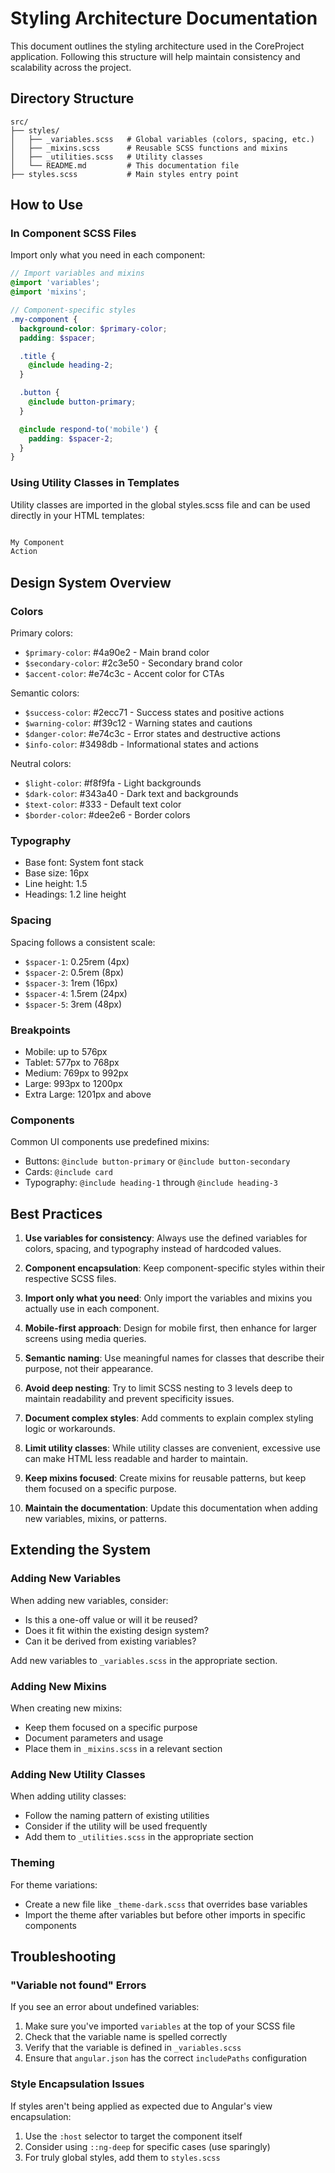 # Styling Architecture Documentation

This document outlines the styling architecture used in the CoreProject application. Following this structure will help maintain consistency and scalability across the project.

## Directory Structure

```
src/
├── styles/
│   ├── _variables.scss   # Global variables (colors, spacing, etc.)
│   ├── _mixins.scss      # Reusable SCSS functions and mixins
│   ├── _utilities.scss   # Utility classes
│   └── README.md         # This documentation file
├── styles.scss           # Main styles entry point
```

## How to Use

### In Component SCSS Files

Import only what you need in each component:

```scss
// Import variables and mixins
@import 'variables';
@import 'mixins';

// Component-specific styles
.my-component {
  background-color: $primary-color;
  padding: $spacer;

  .title {
    @include heading-2;
  }

  .button {
    @include button-primary;
  }

  @include respond-to('mobile') {
    padding: $spacer-2;
  }
}
```

### Using Utility Classes in Templates

Utility classes are imported in the global styles.scss file and can be used directly in your HTML templates:

```html

My Component
Action

```

## Design System Overview

### Colors

Primary colors:
- `$primary-color`: #4a90e2 - Main brand color
- `$secondary-color`: #2c3e50 - Secondary brand color
- `$accent-color`: #e74c3c - Accent color for CTAs

Semantic colors:
- `$success-color`: #2ecc71 - Success states and positive actions
- `$warning-color`: #f39c12 - Warning states and cautions
- `$danger-color`: #e74c3c - Error states and destructive actions
- `$info-color`: #3498db - Informational states and actions

Neutral colors:
- `$light-color`: #f8f9fa - Light backgrounds
- `$dark-color`: #343a40 - Dark text and backgrounds
- `$text-color`: #333 - Default text color
- `$border-color`: #dee2e6 - Border colors

### Typography

- Base font: System font stack
- Base size: 16px
- Line height: 1.5
- Headings: 1.2 line height

### Spacing

Spacing follows a consistent scale:
- `$spacer-1`: 0.25rem (4px)
- `$spacer-2`: 0.5rem (8px)
- `$spacer-3`: 1rem (16px)
- `$spacer-4`: 1.5rem (24px)
- `$spacer-5`: 3rem (48px)

### Breakpoints

- Mobile: up to 576px
- Tablet: 577px to 768px
- Medium: 769px to 992px
- Large: 993px to 1200px
- Extra Large: 1201px and above

### Components

Common UI components use predefined mixins:
- Buttons: `@include button-primary` or `@include button-secondary`
- Cards: `@include card`
- Typography: `@include heading-1` through `@include heading-3`

## Best Practices

1. **Use variables for consistency**: Always use the defined variables for colors, spacing, and typography instead of hardcoded values.

2. **Component encapsulation**: Keep component-specific styles within their respective SCSS files.

3. **Import only what you need**: Only import the variables and mixins you actually use in each component.

4. **Mobile-first approach**: Design for mobile first, then enhance for larger screens using media queries.

5. **Semantic naming**: Use meaningful names for classes that describe their purpose, not their appearance.

6. **Avoid deep nesting**: Try to limit SCSS nesting to 3 levels deep to maintain readability and prevent specificity issues.

7. **Document complex styles**: Add comments to explain complex styling logic or workarounds.

8. **Limit utility classes**: While utility classes are convenient, excessive use can make HTML less readable and harder to maintain.

9. **Keep mixins focused**: Create mixins for reusable patterns, but keep them focused on a specific purpose.

10. **Maintain the documentation**: Update this documentation when adding new variables, mixins, or patterns.

## Extending the System

### Adding New Variables

When adding new variables, consider:
- Is this a one-off value or will it be reused?
- Does it fit within the existing design system?
- Can it be derived from existing variables?

Add new variables to `_variables.scss` in the appropriate section.

### Adding New Mixins

When creating new mixins:
- Keep them focused on a specific purpose
- Document parameters and usage
- Place them in `_mixins.scss` in a relevant section

### Adding New Utility Classes

When adding utility classes:
- Follow the naming pattern of existing utilities
- Consider if the utility will be used frequently
- Add them to `_utilities.scss` in the appropriate section

### Theming

For theme variations:
- Create a new file like `_theme-dark.scss` that overrides base variables
- Import the theme after variables but before other imports in specific components

## Troubleshooting

### "Variable not found" Errors

If you see an error about undefined variables:
1. Make sure you've imported `variables` at the top of your SCSS file
2. Check that the variable name is spelled correctly
3. Verify that the variable is defined in `_variables.scss`
4. Ensure that `angular.json` has the correct `includePaths` configuration

### Style Encapsulation Issues

If styles aren't being applied as expected due to Angular's view encapsulation:
1. Use the `:host` selector to target the component itself
2. Consider using `::ng-deep` for specific cases (use sparingly)
3. For truly global styles, add them to `styles.scss`
